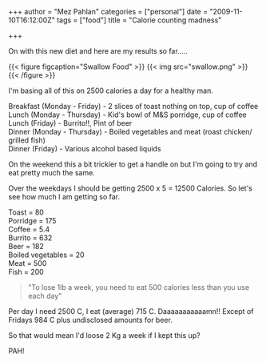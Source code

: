 +++
author = "Mez Pahlan"
categories = ["personal"]
date = "2009-11-10T16:12:00Z"
tags = ["food"]
title = "Calorie counting madness"

+++

On with this new diet and here are my results so far.....

{{< figure figcaption="Swallow Food" >}}
    {{< img src="swallow.png" >}}
{{< /figure >}}

<!--more-->

I'm basing all of this on 2500 calories a day for a healthy man.

Breakfast (Monday - Friday) - 2 slices of toast nothing on top, cup of coffee  
Lunch (Monday - Thursday) - Kid's bowl of M&S porridge, cup of coffee  
Lunch (Friday) - Burrito!!, Pint of beer  
Dinner (Monday - Thursday) - Boiled vegetables and meat (roast chicken/ grilled fish)  
Dinner (Friday) - Various alcohol based liquids  

On the weekend this a bit trickier to get a handle on but I'm going to try and eat pretty much the same.

Over the weekdays I should be getting 2500 x 5 = 12500 Calories. So let's see how much I am getting so far.

Toast = 80  
Porridge = 175  
Coffee = 5.4  
Burrito = 632  
Beer = 182  
Boiled vegetables = 20  
Meat = 500  
Fish = 200  

>"To lose 1lb a week, you need to eat 500 calories less than you use each day"

Per day I need 2500 C, I eat (average) 715 C. Daaaaaaaaaaamn!! Except of Fridays 984 C plus undisclosed amounts for
beer.

So that would mean I'd loose 2 Kg a week if I kept this up?

PAH!
